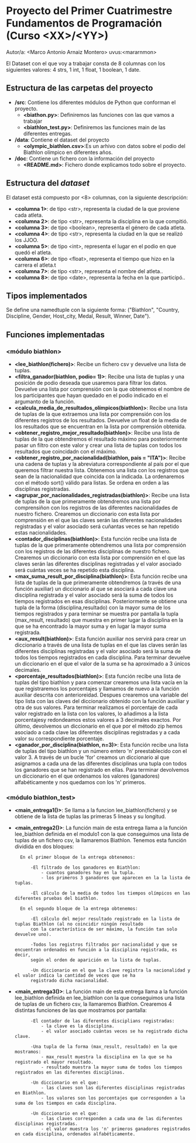 # Proyecto del Primer Cuatrimestre Fundamentos de Programación (Curso  \<XX\>/\<YY\>)
Autor/a: \<Marco Antonio Arnaiz Montero\>   uvus:\<mararnmon\>

El Dataset con el que voy a trabajar consta de 8 columnas con los siguientes valores:
	4 strs, 
	1 int, 
	1 float, 
	1 boolean, 
	1 date. 



## Estructura de las carpetas del proyecto

* **/src**: Contiene los diferentes módulos de Python que conforman el proyecto.
    * **\<biathon.py\>**: Definiremos las funciones con las que vamos a trabajar
    * **\<biathlon_test.py\>**: Definiremos las funciones main de las diferentes entregas.
* **/data**: Contiene el dataset del proyecto
    * **\<olympic_biathlon.csv\>**:Es un arhivo con datos sobre el podio del Biathlon olímpico en diferentes años. 
* **/doc**: Contiene un fichero con la información del proyecto
    * **\<README.md\>**: Fichero donde explicamos todo sobre el proyecto.
  
## Estructura del *dataset*

El dataset está compuesto por \<8\> columnas, con la siguiente descripción:

* **\<columna 1>**: de tipo \<str\>, representa la ciudad de la que proviene cada atleta.
* **\<columna 2>**: de tipo \<str\>, representa la disciplina en la que compitió.
* **\<columna 3>**: de tipo \<boolean\>, representa el género de cada atleta.
* **\<columna 4>**: de tipo \<str\>, representa la ciudad en la que se realizó los JJOO.
* **\<columna 5>**: de tipo \<int\>, representa el lugar en el podio en que quedó el atleta.
* **\<columna 6>**: de tipo \<float\>, representa el tiempo que hizo en la carrera el atleta.t
* **\<columna 7>**: de tipo \<str\>, representa el nombre del atleta..
* **\<columna 8>**: de tipo \<date\>, representa la fecha en la que participó..

## Tipos implementados

Se define una namedtuple con la siguiente forma: ("Biathlon", "Country, Discipline, Gender, Host_city, Medal, Result, Winner, Date").

## Funciones implementadas

### \<módulo biathlon\>

* **<lee_biathlon(fichero)>**: Recibe un fichero csv y devuelve una lista de tuplas.
* **<filtra_ganador(biathlon, podio= 1)>**: Recibe una lista de tuplas y una posición de podio deseada que usaremos para filtrar los datos. Devuelve una lista por comprensión con la que obtenemos el nombre de los participantes que hayan quedado en el podio indicado en el argumanto de la función.
* **<calcula_media_de_resultados_olímpicos(biathlon)>**: Recibe una lista de tuplas de la que extraemos una lista por comprensión con los diferentes registros de los resultados. Devuelve un float de la media de los resultados que se encuentran en la lista por comprensión obtenida.
* **<obtener_registro_mejor_resultado(biathlon)>**: Recibe una lista de tuplas de la que obtendremos el resultado máximo para posteriormente pasar un filtro con este valor y crear una lista de tuplas con todos los resultados que coincidadn con el máximo.
* **<obtener_registro_por_nacionalidad(biathlon, pais = "ITA")>**: Recibe una cadena de tuplas y la abreviatura correspondiente al país por el que queremos filtrar nuestra lista. Obtenemos una lista con los registros que sean de la nacionalidad que coincida con la indicada. La ordenaremos con el método sort() válido para listas. Se ordena en orden a las disciplinas registradas.
* **<agrupar_por_nacionalidades_registradas(biathlon)>**: Recibe una lista de tuplas de la que primeramente obtendremos una lista por comprensiñon con los registros de las diferentes nacionalidades de nuestro fichero. Crearemos un diccionario con esta lista por comprensión en el que las claves serán las diferentes nacionalidades registradas y el valor asociado será cuñantas veces se han repetido estas nacionalidades.
* **<contador_disciplinas(biathlon)>**: Esta función recibe una lista de tuplas de la que primeramente obtendremos una lista por comprensión con los registros de las diferentes disciplinas de nuestro fichero. Crearemos un diccionario con esta lista por comprensión en el que las claves serán las diferentes disciplinas registradas y el valor asociado será cuántas veces se ha repetido esta disciplina.
* **<max_suma_result_por_disciplina(biathlon)>**: Esta función recibe una lista de tuplas de la que primeramente obtendremos (a través de una función auxiliar) un diccionario al que se asociará a cada clave una disciplina registrada y el valor asociado será la suma de todos los tiempos registrados en esas disciplinas. Posteriormente se obtiene una tupla de la forma (disciplina,resultado) con la mayor suma de los tiempos registrados y para terminar se muestra por pantalla la tupla (max_result, resultado) que muestra en primer lugar la disciplina en la que se ha encontrado la mayor suma y en lugar la mayor suma registrada. 
* **<aux_result(biathlon)>**: Esta función auxiliar nos servirá para crear un diccionario a través de una lista de tuplas en el que las claves serán las diferentes disciplinas registradas y el valor asociado será la suma de todos los tiempos registrados en cada disciplina. Para terminar devuelve un diccionario en el que el valor de la suma se ha aproximado a 3 únicos decimales.
* **<porcentaje_resultados(biathlon)>**: Esta función recibe una lista de tuplas del tipo biathlon y para comenzar crearemos una lista vacía en la que registraremos los porcentajes y llamamos de nuevo a la función auxiliar descrita con anterioreidad. Despues crearemos una variable del tipo lista con las claves del diccionario obtenido con la función auxiliar y otra de sus valores. Para terminar realizamos el porcentaje de cada valor registrado en la lista con los valores, lo añadimos a la lista porcentajesy redondeamos estos valores a 3 decimales exactos. Por último, devolvemos un diccionario en el que por el método zip hemos asociado a cada clave las diferentes disciplinas registradas y a cada valor su correspondiente porcentaje. 
* **<ganador_por_disciplina(biathlon, n=3)>**: Esta función recibe una lista de tuplas del tipo biathlon y un número entero 'n' preestablecido con el valor 3. A través de un bucle 'for' creamos un diccionario al que asignamos a cada una de las diferentes disciplinas una tupla con todos los ganadores que se han registrado en ellas. Para terminar devolvemos un diccionario en el que ordenamos los valores (ganadores) alfabéticamente y nos quedamos con los 'n' primeros.

### \<módulo biathlon_test\>

* **<main_entrega1()>**: Se llama a la funcion lee_biathlon(fichero) y se obtiene de la lista de tuplas las primeras 5 lineas y su longitud.
* **<main_entrega2()>**: La función main de esta entrega llama a la función lee_biathlon definida en el modulo1 con la que conseguimos una
	   lista de tuplas de un fichero csv, la llamaremos Biathlon. Tenemos esta función dividida en dos bloques:
	    
        En el primer bloque de la entrega obtenemos:
        
            -El filtrado de los ganadores en Biathlon:
                - cuantos ganadores hay en la tupla.
                - los primeros 3 ganadores que aparecen en la la lista de tuplas.
            
            -El cálculo de la media de todos los tiempos olímpicos en las diferentes pruebas del biathlon.
        
        En el segundo bloque de la entrega obtenemos:
            
            -El cálculo del mejor resultado registrado en la lista de tuplas Biathlon (al no coincidir ningún resultado
            con la característica de ser máximo, la función tan solo devuelve uno). 
            
            -Todos los registros filtrados por nacionalidad y que se encuentran ordenados en función a la disciplina registrada, es decir,
            según el orden de aparición en la lista de tuplas.
            
            -Un diccionario en el que la clave registra la nacionalidad y el valor indica la cantidad de veces que se ha
            registrado dicha nacionalidad.
* **<main_entrega3()>**: La función main de esta entrega llama a la función lee_biathlon definida en lee_biathlon con la que conseguimos una lista de tuplas de un fichero csv, la llamaremos Biathlon.
Crearemos 4 distintas funciones de las que mostramos por pantalla:
        
            -El contador de las diferentes disciplians registradas:
                - la clave es la disciplina.
                - el valor asociado cuántas veces se ha registrado dicha clave.
            
            -Una tupla de la forma (max_result, resultado) en la que mostramos:
                - max_result muestra la disciplina en la que se ha registrado el mayor resultado.
                - resultado muestra la mayor suma de todos los tiempos registrados en las diferentes disciplinas.
     
            -Un diccionario en el que:
                - las claves son las diferentes disciplinas registradas en Biathlon.
                - los valores son los porcentajes que corresponden a la suma de los tiempos en cada disciplina.
            
            -Un diccionario en el que:
                - las claves corresponden a cada una de las diferentes disciplinas registradas.
                - el valor muestra los 'n' primeros ganadores registrados en cada disciplina, ordenados alfabéticamente.